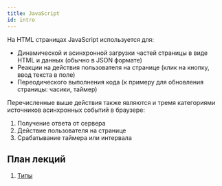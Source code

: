 ```yaml
---
title: JavaScript
id: intro
---
```


На HTML страницах JavaScript используется для: 
* Динамической и асинхронной загрузки частей страницы в виде HTML и данных (обычно в JSON формате)
* Реакции на действия пользователя на странице (клик на кнопку, ввод текста в поле)
* Переодического выполнения кода (к примеру для обновления страницы: часики, таймер)

Перечисленные выше действия также являются и тремя категориями источников асинхронных событий в браузере:
1. Получение ответа от сервера
2. Действие пользователя на странице
3. Срабатывание таймера или интервала

## План лекций
1. [Типы](types.md)